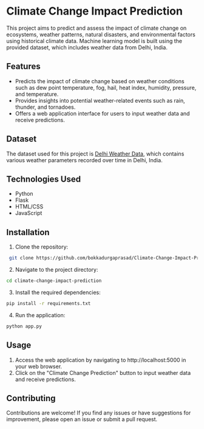 # Climate Change Impact Prediction

This project aims to predict and assess the impact of climate change on ecosystems, weather patterns, natural disasters, and environmental factors using historical climate data. Machine learning model is built using the provided dataset, which includes weather data from Delhi, India.

## Features

- Predicts the impact of climate change based on weather conditions such as dew point temperature, fog, hail, heat index, humidity, pressure, and temperature.
- Provides insights into potential weather-related events such as rain, thunder, and tornadoes.
- Offers a web application interface for users to input weather data and receive predictions.

## Dataset

The dataset used for this project is [Delhi Weather Data](https://www.kaggle.com/datasets/mahirkukreja/delhi-weather-data), which contains various weather parameters recorded over time in Delhi, India.

## Technologies Used

- Python
- Flask
- HTML/CSS
- JavaScript

## Installation

1. Clone the repository:

```bash
 git clone https://github.com/bokkadurgaprasad/Climate-Change-Impact-Prediction.git 
```

2. Navigate to the project directory:
   
```bash
cd climate-change-impact-prediction
```

3. Install the required dependencies:
```bash
pip install -r requirements.txt
```
4. Run the application:
```bash
python app.py
```

## Usage
1. Access the web application by navigating to http://localhost:5000 in your web browser.
2. Click on the "Climate Change Prediction" button to input weather data and receive predictions.

## Contributing
Contributions are welcome! If you find any issues or have suggestions for improvement, please open an issue or submit a pull request.